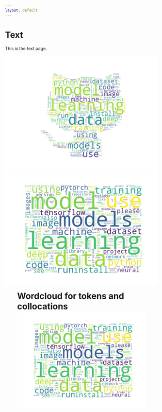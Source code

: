 ```yaml
---
layout: default
---
```


# Text

This is the text page.

<img src="assets/images/wordcloud_github.svg" alt="wordcloud_github" style="border: none; background: transparent;">

<img src="assets/images/wordcloud.svg" alt="wordcloud" style="border: none; background: transparent;">

<figure>
    <figcaption style="font-size: 2em;"><strong>Wordcloud for tokens and collocations</strong></figcaption>
    <img src="assets/images/wordcloud.svg" alt="wordcloud">
</figure>
